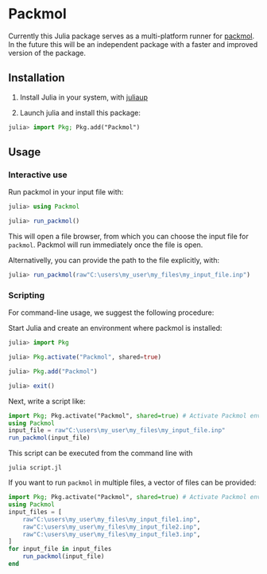 # Packmol

Currently this Julia package serves as a multi-platform runner for [packmol](http://github.com/m3g/packmol). In the future this will be an 
independent package with a faster and improved version of the package.

## Installation

1. Install Julia in your system, with [juliaup](https://github.com/JuliaLang/juliaup#juliaup---julia-version-manager)

2. Launch julia and install this package:

```julia
julia> import Pkg; Pkg.add("Packmol")
```

## Usage

### Interactive use

Run packmol in your input file with:

```julia
julia> using Packmol

julia> run_packmol()
```

This will open a file browser, from which you can choose the input file for `packmol`. 
Packmol will run immediately once the file is open.

Alternativelly, you can provide the path to the file explicitly, with:

```julia
julia> run_packmol(raw"C:\users\my_user\my_files\my_input_file.inp")
```

### Scripting

For command-line usage, we suggest the following procedure:

Start Julia and create an environment where packmol is installed:

```julia
julia> import Pkg

julia> Pkg.activate("Packmol", shared=true)

julia> Pkg.add("Packmol")

julia> exit()
```

Next, write a script like:

```julia
import Pkg; Pkg.activate("Packmol", shared=true) # Activate Packmol environment
using Packmol
input_file = raw"C:\users\my_user\my_files\my_input_file.inp" 
run_packmol(input_file)
```

This script can be executed from the command line with
```
julia script.jl
```

If you want to run `packmol` in multiple files, a vector of files
can be provided:

```julia
import Pkg; Pkg.activate("Packmol", shared=true) # Activate Packmol environment
using Packmol
input_files = [
    raw"C:\users\my_user\my_files\my_input_file1.inp",
    raw"C:\users\my_user\my_files\my_input_file2.inp", 
    raw"C:\users\my_user\my_files\my_input_file3.inp",
]
for input_file in input_files
    run_packmol(input_file)
end
```




